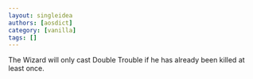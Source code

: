 ```yaml
---
layout: singleidea
authors: [aosdict]
category: [vanilla]
tags: []
---
```

The Wizard will only cast Double Trouble if he has already been killed at least once.
